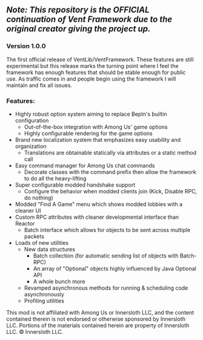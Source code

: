 ## *Note: This repository is the OFFICIAL continuation of Vent Framework due to the original creator giving the project up.*

### **Version 1.0.0**
The first official release of VentLib/VentFramework. These features are still experimental but this release marks the turning point where I feel the framework has enough features that should be stable enough for public use. As traffic comes in and people begin using the framework I will maintain and fix all issues.
### **Features:**

- Highly robust option system aiming to replace BepIn's builtin configuration
    - Out-of-the-box integration with Among Us' game options
    - Highly configurable rendering for the game options
- Brand new localization system that emphasizes easy usability and organization
    - Translations are obtainable statically via attributes or a static method call
- Easy command manager for Among Us chat commands
    - Decorate classes with the command prefix then allow the framework to do all the heavy-lifting
- Super configurable modded handshake support
    - Configure the behavior when modded clients join (Kick, Disable RPC, do nothing)
- Modded "Find A Game" menu which shows modded lobbies with a cleaner UI
- Custom RPC attributes with cleaner developmental interface than Reactor
    - Batch interface which allows for objects to be sent across multiple packets
- Loads of new utilities
    - New data structures
        - Batch collection (for automatic sending list of objects with Batch-RPC)
        - An array of "Optional" objects highly influenced by Java Optional API
        - A whole bunch more
   - Revamped asynchronous methods for running & scheduling code asynchronously
   - Profiling utilities 

This mod is not affiliated with Among Us or Innersloth LLC, and the content contained therein is not endorsed or otherwise sponsored by Innersloth LLC. Portions of the materials contained herein are property of Innersloth LLC. © Innersloth LLC.
